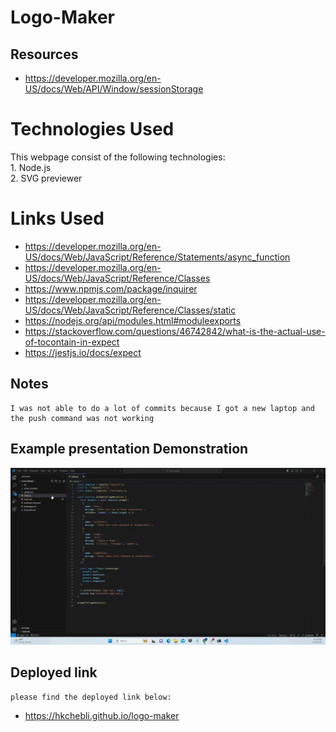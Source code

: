 # Logo-Maker


## Resources
* https://developer.mozilla.org/en-US/docs/Web/API/Window/sessionStorage

# Technologies Used
This webpage consist of the following technologies:
<br>1. Node.js
<br>2. SVG previewer

# Links Used
* https://developer.mozilla.org/en-US/docs/Web/JavaScript/Reference/Statements/async_function
* https://developer.mozilla.org/en-US/docs/Web/JavaScript/Reference/Classes
* https://www.npmjs.com/package/inquirer
* https://developer.mozilla.org/en-US/docs/Web/JavaScript/Reference/Classes/static
* https://nodejs.org/api/modules.html#moduleexports
* https://stackoverflow.com/questions/46742842/what-is-the-actual-use-of-tocontain-in-expect
* https://jestjs.io/docs/expect

## Notes

```
I was not able to do a lot of commits because I got a new laptop and the push command was not working
```


## Example presentation Demonstration
<img src="./presentation.gif"/>

## Deployed link
```
please find the deployed link below:
```
* https://hkchebli.github.io/logo-maker